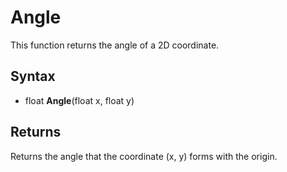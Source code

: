 # Angle

This function returns the angle of a 2D coordinate.

## Syntax

- float **Angle**(float x, float y)

## Returns

Returns the angle that the coordinate (x, y) forms with the origin.
